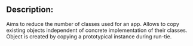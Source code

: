 ## Description:
Aims to reduce the number of classes used for an app. Allows to copy existing objects independent of concrete implementation of their classes. Object is created by copying a prototypical instance during run-tie.
